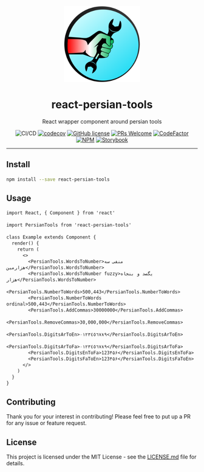<div align="center">
	<p align="center">
		<img src="./images/logo.png" width="200" />
	</p>
	<h1 align="center">react-persian-tools</h1>
	<p align="center">React wrapper component around persian tools</p>

![CI/CD](https://github.com/persian-tools/react-persian-tools/workflows/Continuous%20Integration/badge.svg)
[![codecov](https://codecov.io/gh/persian-tools/react-persian-tools/branch/master/graph/badge.svg)](https://codecov.io/gh/persian-tools/react-persian-tools)
[![GitHub license](https://img.shields.io/badge/license-MIT-blue.svg)](https://github.com/persian-tools/react-persian-tools/blob/master/LICENSE)
[![PRs Welcome](https://img.shields.io/badge/PRs-welcome-orange.svg)](https://github.com/persian-tools/react-persian-tools/compare) 
[![CodeFactor](https://www.codefactor.io/repository/github/persian-tools/react-persian-tools/badge)](https://www.codefactor.io/repository/github/persian-tools/react-persian-tools)
[![NPM](https://img.shields.io/npm/v/react-persian-tools.svg)](https://www.npmjs.com/package/react-persian-tools) 
[![Storybook](https://cdn.jsdelivr.net/gh/storybookjs/brand@master/badge/badge-storybook.svg)](https://persian-tools.github.io/react-persian-tools/)
</div>
<hr />

## Install

```bash
npm install --save react-persian-tools
```

## Usage

```tsx
import React, { Component } from 'react'

import PersianTools from 'react-persian-tools'

class Example extends Component {
  render() {
    return (
      <>
        <PersianTools.WordsToNumber>منفی سه هزارمین</PersianTools.WordsToNumber>
        <PersianTools.WordsToNumber fuzzy>یگصد و بنجاه هزار</PersianTools.WordsToNumber>
        <PersianTools.NumberToWords>500,443</PersianTools.NumberToWords>
        <PersianTools.NumberToWords ordinal>500,443</PersianTools.NumberToWords>
        <PersianTools.AddCommas>30000000</PersianTools.AddCommas>
        <PersianTools.RemoveCommas>30,000,000</PersianTools.RemoveCommas>
        <PersianTools.DigitsArToEn>٠١٢٣٤٥٦٧٨٩</PersianTools.DigitsArToEn>
        <PersianTools.DigitsArToFa>٠١٢٣٤٥٦٧٨٩</PersianTools.DigitsArToFa>
        <PersianTools.DigitsEnToFa>123۴۵۶</PersianTools.DigitsEnToFa>
        <PersianTools.DigitsFaToEn>123۴۵۶</PersianTools.DigitsFaToEn>
      </>
    )
  }
}
```

## Contributing

Thank you for your interest in contributing! Please feel free to put up a PR for any issue or feature request.

## License

This project is licensed under the MIT License - see the [LICENSE.md](https://github.com/persian-tools/react-persian-tools/blob/master/LICENSE) file for details.
